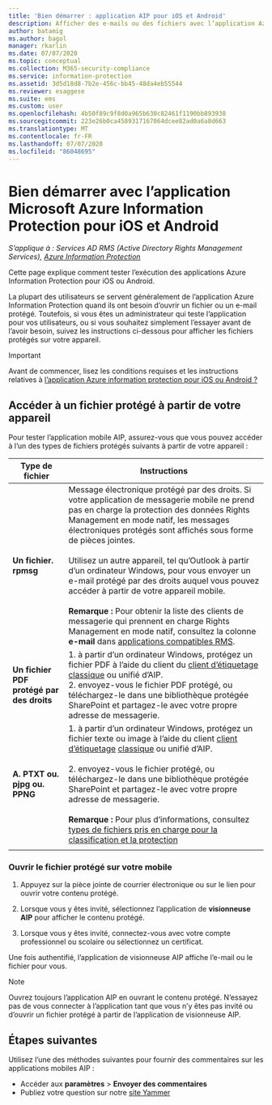```yaml
---
title: 'Bien démarrer : application AIP pour iOS et Android'
description: Afficher des e-mails ou des fichiers avec l’application Azure Information Protection pour iOS et Android
author: batamig
ms.author: bagol
manager: rkarlin
ms.date: 07/07/2020
ms.topic: conceptual
ms.collection: M365-security-compliance
ms.service: information-protection
ms.assetid: 3d5d18d8-7b2e-456c-bb45-48da4eb55544
ms.reviewer: esaggese
ms.suite: ems
ms.custom: user
ms.openlocfilehash: 4b50f89c9f8d0a965b630c82461f1190bb893938
ms.sourcegitcommit: 223e26b0ca4589317167064dcee82ad0a6a8d663
ms.translationtype: MT
ms.contentlocale: fr-FR
ms.lasthandoff: 07/07/2020
ms.locfileid: "86048695"
---
```

# <a name="get-started-with-the-microsoft-azure-information-protection-app-for-ios-and-android"></a>Bien démarrer avec l’application Microsoft Azure Information Protection pour iOS et Android

*S’applique à : Services AD RMS (Active Directory Rights Management Services), [Azure Information Protection](https://azure.microsoft.com/pricing/details/information-protection)*

Cette page explique comment tester l’exécution des applications Azure Information Protection pour iOS ou Android.

La plupart des utilisateurs se servent généralement de l’application Azure Information Protection quand ils ont besoin d’ouvrir un fichier ou un e-mail protégé. Toutefois, si vous êtes un administrateur qui teste l’application pour vos utilisateurs, ou si vous souhaitez simplement l’essayer avant de l’avoir besoin, suivez les instructions ci-dessous pour afficher les fichiers protégés sur votre appareil.

> [!IMPORTANT]
> Avant de commencer, lisez les conditions requises et les instructions relatives à [l’application Azure information protection pour iOS ou Android ?](mobile-app-faq.md)
> 

## <a name="access-a-protected-file-from-your-device"></a>Accéder à un fichier protégé à partir de votre appareil

Pour tester l’application mobile AIP, assurez-vous que vous pouvez accéder à l’un des types de fichiers protégés suivants à partir de votre appareil :

|Type de fichier  |Instructions  |
|---------|---------|
|**Un fichier. rpmsg**     | Message électronique protégé par des droits. Si votre application de messagerie mobile ne prend pas en charge la protection des données Rights Management en mode natif, les messages électroniques protégés sont affichés sous forme de pièces jointes. </br></br>Utilisez un autre appareil, tel qu’Outlook à partir d’un ordinateur Windows, pour vous envoyer un e-mail protégé par des droits auquel vous pouvez accéder à partir de votre appareil mobile. </br></br>**Remarque :** Pour obtenir la liste des clients de messagerie qui prennent en charge Rights Management en mode natif, consultez la colonne **e-mail** dans [applications compatibles RMS](../requirements-applications.md#rms-enlightened-applications). |
|**Un fichier PDF protégé par des droits**     | 1. à partir d’un ordinateur Windows, protégez un fichier PDF à l’aide du client du [client d’étiquetage](clientv2-classify-protect.md) [classique](client-classify-protect.md) ou unifié d’AIP. </br>2. envoyez-vous le fichier PDF protégé, ou téléchargez-le dans une bibliothèque protégée SharePoint et partagez-le avec votre propre adresse de messagerie.        |
|**A. PTXT ou. pjpg ou. PPNG**     | 1. à partir d’un ordinateur Windows, protégez un fichier texte ou image à l’aide du client [client d’étiquetage](clientv2-classify-protect.md) [classique](client-classify-protect.md) ou unifié d’AIP. </br></br>2. envoyez-vous le fichier protégé, ou téléchargez-le dans une bibliothèque protégée SharePoint et partagez-le avec votre propre adresse de messagerie. </br></br>**Remarque :** Pour plus d’informations, consultez [types de fichiers pris en charge pour la classification et la protection](client-admin-guide-file-types.md#supported-file-types-for-classification-and-protection)   |
| | |

### <a name="open-the-protected-file-on-your-mobile"></a>Ouvrir le fichier protégé sur votre mobile

1. Appuyez sur la pièce jointe de courrier électronique ou sur le lien pour ouvrir votre contenu protégé.

1. Lorsque vous y êtes invité, sélectionnez l’application de **visionneuse AIP** pour afficher le contenu protégé.

1. Lorsque vous y êtes invité, connectez-vous avec votre compte professionnel ou scolaire ou sélectionnez un certificat.

Une fois authentifié, l’application de visionneuse AIP affiche l’e-mail ou le fichier pour vous.

> [!NOTE]
> Ouvrez toujours l’application AIP en ouvrant le contenu protégé. N’essayez pas de vous connecter à l’application tant que vous n’y êtes pas invité ou d’ouvrir un fichier protégé à partir de l’application de visionneuse AIP.
> 

## <a name="next-steps"></a>Étapes suivantes

Utilisez l’une des méthodes suivantes pour fournir des commentaires sur les applications mobiles AIP :

- Accéder aux **paramètres**  >  **Envoyer des commentaires**
- Publiez votre question sur notre [site Yammer](https://www.yammer.com/AskIPTeam)